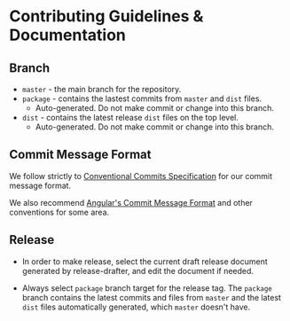 # Contributing Guidelines & Documentation

## Branch

- `master` - the main branch for the repository.
- `package` - contains the lastest commits from `master` and `dist` files.
    - Auto-generated. Do not make commit or change into this branch.
- `dist` - contains the latest release `dist` files on the top level.
    - Auto-generated. Do not make commit or change into this branch.

## Commit Message Format

We follow strictly to [Conventional Commits Specification](https://www.conventionalcommits.org/en/v1.0.0/) for our commit message format.

We also recommend [Angular's Commit Message Format](https://github.com/angular/angular/blob/main/CONTRIBUTING.md#-commit-message-format) and other conventions for some area.

## Release

- In order to make release, select the current draft release document generated by release-drafter, and edit the document if needed.

- Always select `package` branch target for the release tag. The `package` branch contains the latest commits and files from `master` and the latest `dist` files automatically generated, which `master` doesn't have.